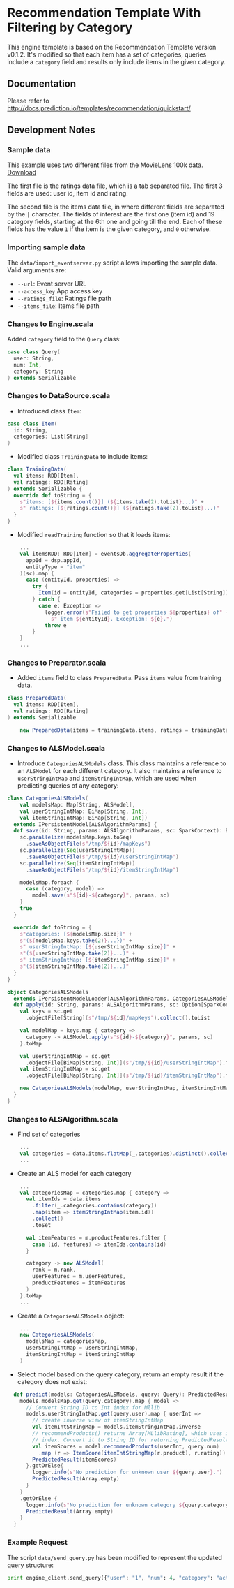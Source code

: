 # Recommendation Template With Filtering by Category

This engine template is based on the Recommendation Template version v0.1.2. It's modified so that each item has a set
of categories, queries include a `category` field and results only include items in the given category.

## Documentation

Please refer to http://docs.prediction.io/templates/recommendation/quickstart/

## Development Notes

### Sample data

This example uses two different files from the MovieLens 100k data. [Download](http://files.grouplens.org/datasets/movielens/ml-100k.zip)

The first file is the ratings data file, which is a tab separated file. The first 3 fields are used: user id, item id
and rating.

The second file is the items data file, in where different fields are separated by the `|` character. The fields of
interest are the first one (item id) and 19 category fields, starting at the 6th one and going till the end. Each
of these fields has the value `1` if the item is the given category, and `0` otherwise.

### Importing sample data

The `data/import_eventserver.py` script allows importing the sample data. Valid arguments are:

* `--url`: Event server URL
* `--access_key` App access key
* `--ratings_file`: Ratings file path
* `--items_file`: Items file path

### Changes to Engine.scala

Added `category` field to the `Query` class:

```scala
case class Query(
  user: String,
  num: Int,
  category: String
) extends Serializable
```

### Changes to DataSource.scala

* Introduced class `Item`:

```scala
case class Item(
  id: String,
  categories: List[String]
)
```

* Modified class `TrainingData` to include items:

```scala
class TrainingData(
  val items: RDD[Item],
  val ratings: RDD[Rating]
) extends Serializable {
  override def toString = {
    s"items: [${items.count()}] (${items.take(2).toList}...)" +
    s" ratings: [${ratings.count()}] (${ratings.take(2).toList}...)"
  }
}
```

* Modified `readTraining` function so that it loads items:

```scala
    ...
    val itemsRDD: RDD[Item] = eventsDb.aggregateProperties(
      appId = dsp.appId,
      entityType = "item"
    )(sc).map {
      case (entityId, properties) =>
        try {
          Item(id = entityId, categories = properties.get[List[String]]("categories"))
        } catch {
          case e: Exception =>
            logger.error(s"Failed to get properties ${properties} of" +
              s" item ${entityId}. Exception: ${e}.")
            throw e
        }
    }
    ...
```

### Changes to Preparator.scala

* Added `items` field to class `PreparedData`. Pass `items` value from training data.

```scala
class PreparedData(
  val items: RDD[Item],
  val ratings: RDD[Rating]
) extends Serializable
```

```scala
    new PreparedData(items = trainingData.items, ratings = trainingData.ratings)
```

### Changes to ALSModel.scala

* Introduce `CategoriesALSModels` class. This class maintains a reference to an `ALSModel` for each different category.
It also maintains a reference to `userStringIntMap` and `itemStringIntMap`, which are used when predicting queries of
any category:

```scala
class CategoriesALSModels(
    val modelsMap: Map[String, ALSModel],
    val userStringIntMap: BiMap[String, Int],
    val itemStringIntMap: BiMap[String, Int])
  extends IPersistentModel[ALSAlgorithmParams] {
  def save(id: String, params: ALSAlgorithmParams, sc: SparkContext): Boolean = {
    sc.parallelize(modelsMap.keys.toSeq)
      .saveAsObjectFile(s"/tmp/${id}/mapKeys")
    sc.parallelize(Seq(userStringIntMap))
      .saveAsObjectFile(s"/tmp/${id}/userStringIntMap")
    sc.parallelize(Seq(itemStringIntMap))
      .saveAsObjectFile(s"/tmp/${id}/itemStringIntMap")

    modelsMap.foreach {
      case (category, model) =>
        model.save(s"${id}-${category}", params, sc)
    }
    true
  }

  override def toString = {
    s"categories: [${modelsMap.size}]" +
    s"(${modelsMap.keys.take(2)}...})" +
    s" userStringIntMap: [${userStringIntMap.size}]" +
    s"(${userStringIntMap.take(2)}...)" +
    s" itemStringIntMap: [${itemStringIntMap.size}]" +
    s"(${itemStringIntMap.take(2)}...)"
  }
}

object CategoriesALSModels
  extends IPersistentModelLoader[ALSAlgorithmParams, CategoriesALSModels] {
  def apply(id: String, params: ALSAlgorithmParams, sc: Option[SparkContext]) = {
    val keys = sc.get
      .objectFile[String](s"/tmp/${id}/mapKeys").collect().toList

    val modelMap = keys.map { category =>
      category -> ALSModel.apply(s"${id}-${category}", params, sc)
    }.toMap

    val userStringIntMap = sc.get
      .objectFile[BiMap[String, Int]](s"/tmp/${id}/userStringIntMap").first
    val itemStringIntMap = sc.get
      .objectFile[BiMap[String, Int]](s"/tmp/${id}/itemStringIntMap").first

    new CategoriesALSModels(modelMap, userStringIntMap, itemStringIntMap)
  }
}
```

### Changes to ALSAlgorithm.scala

* Find set of categories

```scala
    ...
    val categories = data.items.flatMap(_.categories).distinct().collect().toSet
    ...
```

* Create an ALS model for each category

```scala
    ...
    val categoriesMap = categories.map { category =>
      val itemIds = data.items
        .filter(_.categories.contains(category))
        .map(item => itemStringIntMap(item.id))
        .collect()
        .toSet

      val itemFeatures = m.productFeatures.filter {
        case (id, features) => itemIds.contains(id)
      }

      category -> new ALSModel(
        rank = m.rank,
        userFeatures = m.userFeatures,
        productFeatures = itemFeatures
      )
    }.toMap
    ...
```

* Create a `CategoriesALSModels` object:

```scala
    ...
    new CategoriesALSModels(
      modelsMap = categoriesMap,
      userStringIntMap = userStringIntMap,
      itemStringIntMap = itemStringIntMap
    )
```

* Select model based on the query category, return an empty result if the category does not exist:

```scala
  def predict(models: CategoriesALSModels, query: Query): PredictedResult = {
    models.modelsMap.get(query.category).map { model =>
      // Convert String ID to Int index for Mllib
      models.userStringIntMap.get(query.user).map { userInt =>
        // create inverse view of itemStringIntMap
        val itemIntStringMap = models.itemStringIntMap.inverse
        // recommendProducts() returns Array[MLlibRating], which uses item Int
        // index. Convert it to String ID for returning PredictedResult
        val itemScores = model.recommendProducts(userInt, query.num)
          .map (r => ItemScore(itemIntStringMap(r.product), r.rating))
        PredictedResult(itemScores)
      }.getOrElse{
        logger.info(s"No prediction for unknown user ${query.user}.")
        PredictedResult(Array.empty)
      }
    }
    .getOrElse {
      logger.info(s"No prediction for unknown category ${query.category}.")
      PredictedResult(Array.empty)
    }
  }
```

### Example Request

The script `data/send_query.py` has been modified to represent the updated query structure:

```python
print engine_client.send_query({"user": "1", "num": 4, "category": "action"})
```